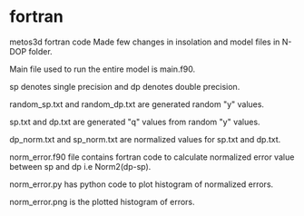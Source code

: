 # fortran
metos3d fortran code
Made few changes in insolation and model files in N-DOP folder. 

Main file used to run the entire model is main.f90.

sp denotes single precision and dp denotes double precision.

random_sp.txt and random_dp.txt are generated random "y" values.

sp.txt and dp.txt are generated "q" values from random "y" values.

dp_norm.txt and sp_norm.txt are normalized values for sp.txt and dp.txt.

norm_error.f90 file contains fortran code to calculate normalized error value between sp and dp i.e Norm2(dp-sp).

norm_error.py has python code to plot histogram of normalized errors.

norm_error.png is the plotted histogram of errors.
